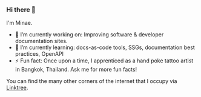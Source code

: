 ### Hi there 👋

I'm Minae. 
- 🔭 I’m currently working on: Improving software & developer documentation sites.
- 🌱 I’m currently learning: docs-as-code tools, SSGs, documentation best practices, OpenAPI
- ⚡ Fun fact: Once upon a time, I apprenticed as a hand poke tattoo artist in Bangkok, Thailand. Ask me for more fun facts!

You can find the many other corners of the internet that I occupy via [Linktree](https://linktr.ee/minaelee).
